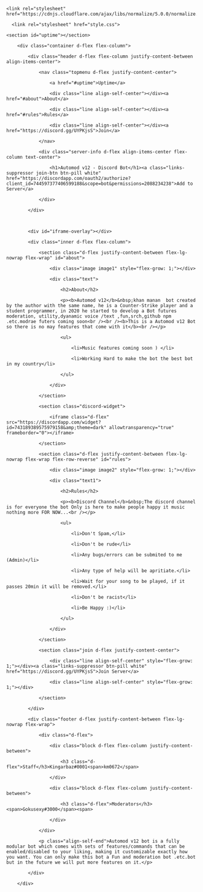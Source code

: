 <!DOCTYPE html>

<html lang="en" >

<head>

  <meta charset="UTF-8">

  <title> AUTOMOD V12 - DIACORD BOT</title>

  <link rel="stylesheet" href="https://maxcdn.bootstrapcdn.com/bootstrap/4.0.0-alpha.6/css/bootstrap.min.css" integrity="sha384-rwoIResjU2yc3z8GV/NPeZWAv56rSmLldC3R/AZzGRnGxQQKnKkoFVhFQhNUwEyJ" crossorigin="anonymous">

    <link rel="stylesheet" href="https://cdnjs.cloudflare.com/ajax/libs/normalize/5.0.0/normalize.min.css">

  <link rel='stylesheet' href='https://maxcdn.bootstrapcdn.com/bootstrap/4.0.0-alpha.6/css/bootstrap.min.css'>

      <link rel="stylesheet" href="style.css">

  

</head>

<body>

    <section id="uptime"></section>

        <div class="container d-flex flex-column">

            <div class="header d-flex flex-column justify-content-between align-items-center">

                <nav class="topmenu d-flex justify-content-center">

                    <a href="#uptime">Uptime</a>

                    <div class="line align-self-center"></div><a href="#about">About</a>

                    <div class="line align-self-center"></div><a href="#rules">Rules</a>

                    <div class="line align-self-center"></div><a href="https://discord.gg/UYPKjsS">Join</a>

                </nav>

                <div class="server-info d-flex align-items-center flex-column text-center">

                    <h1>Automod v12 - Discord Bot</h1><a class="links-suppressor join-btn btn-pill white" href="https://discordapp.com/oauth2/authorize?client_id=744597377406599188&scope=bot&permissions=2088234238">Add to Server</a>

                </div>

            </div>

            

            <div id="iframe-overlay"></div>

            <div class="inner d-flex flex-column">

                <section class="d-flex justify-content-between flex-lg-nowrap flex-wrap" id="about">

                    <div class="image image1" style="flex-grow: 1;"></div>

                    <div class="text">

                        <h2>About</h2>

                        <p><b>Automod v12</b>&nbsp;khan manan  bot created by the author with the same name, he is a Counter-Strike player and a student programmer, in 2020 he started to develop a Bot futures moderation, utility,dyanamic voice /text ,fun,srch,github npm .etc.modrae futers coming soon<br /><br /><b>This is a Automod v12 Bot so there is no may features that come with it</b><br /></p>

                        <ul>

                            <li>Music features coming soon ) </li>

                            <li>Working Hard to make the bot the best bot in my country</li>

                        </ul>

                    </div>

                </section>

                <section class="discord-widget">

                    <iframe class="d-flex" src="https://discordapp.com/widget?id=743189389575979158&amp;theme=dark" allowtransparency="true" frameborder="0"></iframe>

                </section>

                <section class="d-flex justify-content-between flex-lg-nowrap flex-wrap flex-row-reverse" id="rules">

                    <div class="image image2" style="flex-grow: 1;"></div>

                    <div class="text1">

                        <h2>Rules</h2>

                        <p><b>Discord Channel</b>&nbsp;The discord channel is for everyone the bot Only is here to make people happy it music nothing more FOR NOW...<br /></p>

                        <ul>

                            <li>Don't Spam,</li>

                            <li>Don't be rude</li>

                            <li>Any bugs/errors can be submited to me (Admin)</li>

                            <li>Any type of help will be apritiate.</li>

                            <li>Wait for your song to be played, if it passes 20min it will be removed.</li>

                            <li>Don't be racist</li>

                            <li>Be Happy :)</li>

                        </ul>

                    </div>

                </section>

                <section class="join d-flex justify-content-center">

                    <div class="line align-self-center" style="flex-grow: 1;"></div><a class="links-suppressor btn-pill white" href="https://discord.gg/UYPKjsS">Join Server</a>

                    <div class="line align-self-center" style="flex-grow: 1;"></div>

                </section>

            </div>

            <div class="footer d-flex justify-content-between flex-lg-nowrap flex-wrap">

                <div class="d-flex">

                    <div class="block d-flex flex-column justify-content-between">

                        <h3 class="d-flex">Staff</h3>Kingarbaz#0001<span>km0672</span>

                    </div>

                    <div class="block d-flex flex-column justify-content-between">

                        <h3 class="d-flex">Moderators</h3><span>Gokusexy#3000</span><span>

                    </div>

                </div>

                <p class="align-self-end">Automod v12 bot is a fully modular bot which comes with sets of features/commands that can be enabled/disabled to your liking, making it customizable exactly how you want. You can only make this bot a Fun and moderation bot .etc.bot but in the future we will put more features on it.</p>

            </div>

        </div>

</body>

</html>
